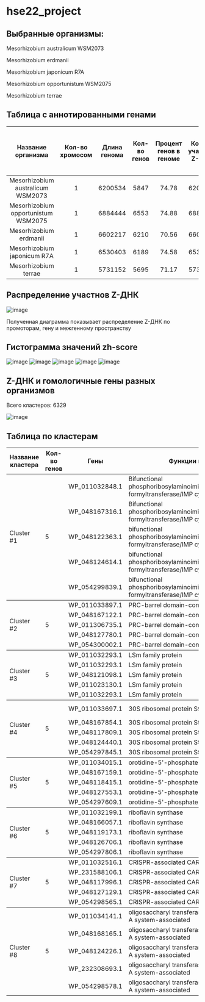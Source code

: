 # hse22_project

## Выбранные организмы:

Mesorhizobium australicum WSM2073

Mesorhizobium erdmanii

Mesorhizobium japonicum R7A

Mesorhizobium opportunistum WSM2075

Mesorhizobium terrae

## Таблица с аннотированными генами

|Название организма             |Кол-во хромосом|Длина генома|Кол-во генов |Процент генов в геноме |Кол-во участков Z-ДНК|Кол-во участков Z-ДНК с zh-score > 500 |Общая длина участков Z-ДНК с zh-score > 500  |
|:-----------------------------:|:-------------:|:----------:|:-----------:|:---------------------:|:---------------------:|:---------------------:|:---------------------------:|
|Mesorhizobium australicum WSM2073       |1              |6200534     |5847         |74.78                  |6200534                |68714                   |658466                        |
|Mesorhizobium opportunistum WSM2075|1              |6884444     |6553         |74.88                  |6884444               |76000                   |728032                         |
|Mesorhizobium erdmanii |1              |6602217     |6210         |70.56                  |6602217                |73578                   |714484                        |
|Mesorhizobium japonicum R7A      |1              |6530403     |6189         |74.58                  |6530403               |74804                   |709386                       |
|Mesorhizobium terrae|1              |5731152     |5695         |71.17                  |5731152                |74350                   |658466                        |

## Распределение участнов Z-ДНК

![image](https://user-images.githubusercontent.com/93160309/173417009-461ed7ce-16b0-4d51-a71f-b6b680dfdae9.png)

Полученная диаграмма показывает распределение Z-ДНК по промоторам, гену и межгенному пространству

## Гистограмма значений zh-score

![image](https://user-images.githubusercontent.com/93160309/173417370-e3d1f8da-e6f3-4eda-acc9-23d5c2a288ff.png)
![image](https://user-images.githubusercontent.com/93160309/173417436-1260ef39-70fd-4948-839a-2b5d73903c24.png)
![image](https://user-images.githubusercontent.com/93160309/173417503-1bad7612-73ae-4c8d-8c81-8b3e2f9fe157.png)
![image](https://user-images.githubusercontent.com/93160309/173417551-6c0b7bde-af7d-4612-a69d-6798ea27bae7.png)
![image](https://user-images.githubusercontent.com/93160309/173417586-1892233d-01e2-4420-b62b-c781f1d10589.png)

## Z-ДНК и гомологичные гены разных организмов

Всего кластеров: 6329 

![image](https://user-images.githubusercontent.com/93160309/173418660-99ce8e86-ebbc-468e-8206-f6379f977492.png)

## Таблица по кластерам


<table>
    <thead>
        <tr>
            <th>Название кластера</th>
            <th>Кол-во генов</th>
            <th>Гены</th>
            <th>Функции генов</th>
            <th>Расположение Z-ДНК</th>
            <th>Z-Hunt score</th>
        </tr>
    </thead>
    <tbody>
        <tr>
            <td rowspan=5>Cluster #1</td>
            <td rowspan=5>5</td>
            <td rowspan=1>WP_011032848.1</td>
            <td rowspan=1>Bifunctional phosphoribosylaminoimidazolecarboxamide
            formyltransferase/IMP cyclohydrolase</td>
            <td rowspan=1>Промотор</td>
            <td rowspan=1>1201</td>
        </tr>
        <tr>
            <td rowspan=1>WP_048167316.1</td>
            <td rowspan=1>Bifunctional phosphoribosylaminoimidazolecarboxamide
            formyltransferase/IMP cyclohydrolase</td>
            <td rowspan=1>Промотор</td>
            <td rowspan=1>2962</td>
        </tr>
        <tr>
            <td rowspan=1>WP_048122363.1</td>
            <td rowspan=1>bifunctional phosphoribosylaminoimidazolecarboxamide
            formyltransferase/IMP cyclohydrolase</td>
            <td rowspan=1>Промотор</td>
            <td rowspan=1>2962</td>
        </tr>
        <tr>
            <td rowspan=1>WP_048124614.1</td>
            <td rowspan=1>bifunctional phosphoribosylaminoimidazolecarboxamide
            formyltransferase/IMP cyclohydrolase</td>
            <td rowspan=1>Промотор</td>
            <td rowspan=1>2962</td>
        </tr>
        <tr>
            <td rowspan=1>WP_054299839.1</td>
            <td rowspan=1>bifunctional phosphoribosylaminoimidazolecarboxamide
            formyltransferase/IMP cyclohydrolase</td>
            <td rowspan=1>Промотор</td>
            <td rowspan=1>1201</td>
        </tr>
    </tbody>
    <tbody>
        <tr>
            <td rowspan=5>Cluster #2</td>
            <td rowspan=5>5</td>
            <td rowspan=1>WP_011033897.1</td>
            <td rowspan=1>PRC-barrel domain-containing protein</td>
            <td rowspan=1>Промотор</td>
            <td rowspan=1>908</td>
        </tr>
        <tr>
            <td rowspan=1>WP_048167122.1</td>
            <td rowspan=1>PRC-barrel domain-containing protein</td>
            <td rowspan=1>Промотор</td>
            <td rowspan=1>908</td>
        </tr>
        <tr>
            <td rowspan=1>WP_011306735.1</td>
            <td rowspan=1>PRC-barrel domain-containing protein</td>
            <td rowspan=1>Промотор</td>
            <td rowspan=1>908</td>
        </tr>
        <tr>
            <td rowspan=1>WP_048127780.1</td>
            <td rowspan=1>PRC-barrel domain-containing protein</td>
            <td rowspan=1>Промотор</td>
            <td rowspan=1>908</td>
        </tr>
        <tr>
            <td rowspan=1>WP_054300002.1</td>
            <td rowspan=1>PRC-barrel domain-containing protein</td>
            <td rowspan=1>Промотор</td>
            <td rowspan=1>908</td>
        </tr>
    </tbody>
    <tbody>
        <tr>
            <td rowspan=5>Cluster #3</td>
            <td rowspan=5>5</td>
            <td rowspan=1>WP_011032293.1</td>
            <td rowspan=1>LSm family protein</td>
            <td rowspan=1>Промотор</td>
            <td rowspan=1>883</td>
        </tr>
        <tr>
            <td rowspan=1>WP_011032293.1</td>
            <td rowspan=1>LSm family protein</td>
            <td rowspan=1>Промотор</td>
            <td rowspan=1>2943</td>
        </tr>
        <tr>
            <td rowspan=1>WP_048121098.1</td>
            <td rowspan=1>LSm family protein</td>
            <td rowspan=1>Промотор</td>
            <td rowspan=1>2943</td>
        </tr>
        <tr>
            <td rowspan=1>WP_011023130.1</td>
            <td rowspan=1>LSm family protein</td>
            <td rowspan=1>Промотор</td>
            <td rowspan=1>2943</td>
        </tr>
        <tr>
            <td rowspan=1>WP_011032293.1</td>
            <td rowspan=1>LSm family protein</td>
            <td rowspan=1>Промотор</td>
            <td rowspan=1>883</td>
        </tr>
    </tbody>
    <tbody>
        <tr>
            <td rowspan=5>Cluster #4</td>
            <td rowspan=5>5</td>
            <td rowspan=1>WP_011033697.1</td>
            <td rowspan=1>30S ribosomal protein S9</td>
            <td rowspan=1>Промотор</td>
            <td rowspan=1>731, 783</td>
        </tr>
        <tr>
            <td rowspan=1>WP_048167854.1</td>
            <td rowspan=1>30S ribosomal protein S9</td>
            <td rowspan=1>Промотор</td>
            <td rowspan=1>731</td>
        </tr>
        <tr>
            <td rowspan=1>WP_048117809.1</td>
            <td rowspan=1>30S ribosomal protein S9</td>
            <td rowspan=1>Промотор</td>
            <td rowspan=1>731</td>
        </tr>
        <tr>
            <td rowspan=1>WP_048124440.1</td>
            <td rowspan=1>30S ribosomal protein S9</td>
            <td rowspan=1>Промотор</td>
            <td rowspan=1>731</td>
        </tr>
        <tr>
            <td rowspan=1>WP_054297845.1</td>
            <td rowspan=1>30S ribosomal protein S9</td>
            <td rowspan=1>Промотор</td>
            <td rowspan=1>731</td>
        </tr>
    </tbody>
    <tbody>
        <tr>
            <td rowspan=5>Cluster #5</td>
            <td rowspan=5>5</td>
            <td rowspan=1>WP_011034015.1</td>
            <td rowspan=1>orotidine-5'-phosphate decarboxylase</td>
            <td rowspan=1>Нет</td>
            <td rowspan=1>-</td>
        </tr>
        <tr>
            <td rowspan=1>WP_048167159.1</td>
            <td rowspan=1>orotidine-5'-phosphate decarboxylase</td>
            <td rowspan=1>Промотор</td>
            <td rowspan=1>959</td>
        </tr>
        <tr>
            <td rowspan=1>WP_048118415.1</td>
            <td rowspan=1>orotidine-5'-phosphate decarboxylase</td>
            <td rowspan=1>Промотор</td>
            <td rowspan=1>4576</td>
        </tr>
        <tr>
            <td rowspan=1>WP_048127553.1</td>
            <td rowspan=1>orotidine-5'-phosphate decarboxylase</td>
            <td rowspan=1>Промотор</td>
            <td rowspan=1>959</td>
        </tr>
        <tr>
            <td rowspan=1>WP_054297609.1</td>
            <td rowspan=1>orotidine-5'-phosphate decarboxylase</td>
            <td rowspan=1>Промотор</td>
            <td rowspan=1>1122</td>
        </tr>
    </tbody>
    <tbody>
        <tr>
            <td rowspan=5>Cluster #6</td>
            <td rowspan=5>5</td>
            <td rowspan=1>WP_011032199.1</td>
            <td rowspan=1>riboflavin synthase</td>
            <td rowspan=1>Промотор</td>
            <td rowspan=1>883</td>
        </tr>
        <tr>
            <td rowspan=1>WP_048166057.1</td>
            <td rowspan=1>riboflavin synthase</td>
            <td rowspan=1>Промотор</td>
            <td rowspan=1>883</td>
        </tr>
        <tr>
            <td rowspan=1>WP_048119173.1</td>
            <td rowspan=1>riboflavin synthase</td>
            <td rowspan=1>Нет</td>
            <td rowspan=1>-</td>
        </tr>
        <tr>
            <td rowspan=1>WP_048126706.1</td>
            <td rowspan=1>riboflavin synthase</td>
            <td rowspan=1>Промотор</td>
            <td rowspan=1>883</td>
        </tr>
        <tr>
            <td rowspan=1>WP_054297806.1</td>
            <td rowspan=1>riboflavin synthase</td>
            <td rowspan=1>Промотор</td>
            <td rowspan=1>883</td>
        </tr>
    </tbody>
    <tbody>
        <tr>
            <td rowspan=5>Cluster #7</td>
            <td rowspan=5>5</td>
            <td rowspan=1>WP_011032516.1</td>
            <td rowspan=1>CRISPR-associated CARF protein Csa3</td>
            <td rowspan=1>Нет</td>
            <td rowspan=1>-</td>
        </tr>
        <tr>
            <td rowspan=1>WP_231588106.1</td>
            <td rowspan=1>CRISPR-associated CARF protein Csa3</td>
            <td rowspan=1>Промотор</td>
            <td rowspan=1>2659</td>
        </tr>
        <tr>
            <td rowspan=1>WP_048117996.1</td>
            <td rowspan=1>CRISPR-associated CARF protein Csa3</td>
            <td rowspan=1>Тело гена</td>
            <td rowspan=1>2779</td>
        </tr>
        <tr>
            <td rowspan=1>WP_048127129.1</td>
            <td rowspan=1>CRISPR-associated CARF protein Csa3</td>
            <td rowspan=1>Тело гена</td>
            <td rowspan=1>8485</td>
        </tr>
        <tr>
            <td rowspan=1>WP_054298565.1</td>
            <td rowspan=1>CRISPR-associated CARF protein Csa3</td>
            <td rowspan=1>Нет</td>
            <td rowspan=1>-</td>
        </tr>
    </tbody>
    <tbody>
        <tr>
            <td rowspan=5>Cluster #8</td>
            <td rowspan=5>5</td>
            <td rowspan=1>WP_011034141.1</td>
            <td rowspan=1>oligosaccharyl transferase, archaeosortase A
            system-associated</td>
            <td rowspan=1>Тело гена</td>
            <td rowspan=1>731</td>
        </tr>
        <tr>
            <td rowspan=1>WP_048168165.1</td>
            <td rowspan=1>oligosaccharyl transferase, archaeosortase A system-associated</td>
            <td rowspan=1>Тело гена</td>
            <td rowspan=1>752, 731</td>
        </tr>
        <tr>
            <td rowspan=1>WP_048124226.1</td>
            <td rowspan=1>oligosaccharyl transferase, archaeosortase A system-associated</td>
            <td rowspan=1>Тело гена</td>
            <td rowspan=1>731</td>
        </tr>
        <tr>
            <td rowspan=1>WP_232308693.1</td>
            <td rowspan=1>oligosaccharyl transferase, archaeosortase A system-associated</td>
            <td rowspan=1>Тело гена</td>
            <td rowspan=1>731, 752</td>
        </tr>
        <tr>
            <td rowspan=1>WP_054298578.1</td>
            <td rowspan=1>oligosaccharyl transferase, archaeosortase A system-associated</td>
            <td rowspan=1>Промотор</td>
            <td rowspan=1>731</td>
        </tr>
    </tbody>
</table>




